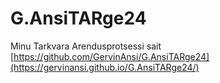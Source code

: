 # G.AnsiTARge24
Minu Tarkvara Arendusprotsessi sait [https://github.com/GervinAnsi/G.AnsiTARge24](https://gervinansi.github.io/G.AnsiTARge24/)
